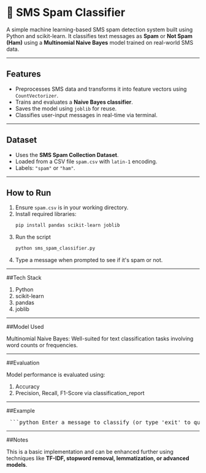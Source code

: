 # 📩 SMS Spam Classifier

A simple machine learning-based SMS spam detection system built using Python and scikit-learn. It classifies text messages as **Spam** or **Not Spam (Ham)** using a **Multinomial Naive Bayes** model trained on real-world SMS data.

---

## Features
- Preprocesses SMS data and transforms it into feature vectors using `CountVectorizer`.
- Trains and evaluates a **Naive Bayes classifier**.
- Saves the model using `joblib` for reuse.
- Classifies user-input messages in real-time via terminal.

---

## Dataset
- Uses the **SMS Spam Collection Dataset**.
- Loaded from a CSV file `spam.csv` with `latin-1` encoding.
- Labels: `"spam"` or `"ham"`.

---

## How to Run

1. Ensure `spam.csv` is in your working directory.
2. Install required libraries:
   ```bash
   pip install pandas scikit-learn joblib
3. Run the script
   ```bash
   python sms_spam_classifier.py
4. Type a message when prompted to see if it's spam or not.

---

##Tech Stack

1. Python
2. scikit-learn
3. pandas
4. joblib

---

##Model Used

Multinomial Naive Bayes: Well-suited for text classification tasks involving word counts or frequencies.

---

##Evaluation

Model performance is evaluated using:
1. Accuracy
2. Precision, Recall, F1-Score via classification_report

---

##Example

<pre> ```python Enter a message to classify (or type 'exit' to quit): Congratulations! You've won a free vacation. The message: 'Congratulations! You've won a free vacation.' is classified as: Spam ``` </pre>

---

##Notes

This is a basic implementation and can be enhanced further using techniques like **TF-IDF, stopword removal, lemmatization, or advanced models**.




